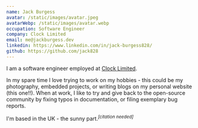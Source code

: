 ```yaml
---
name: Jack Burgess
avatar: /static/images/avatar.jpeg
avatarWebp: /static/images/avatar.webp
occupation: Software Engineer
company: Clock Limited
email: me@jackburgess.dev
linkedin: https://www.linkedin.com/in/jack-burgess828/
github: https://github.com/jack828
---
```


I am a software engineer employed at [Clock Limited](https://www.clock.co.uk/).

In my spare time I love trying to work on my hobbies - this could be my photography, embedded projects, or writing blogs on my personal website (this one!!).
When at work, I like to try and give back to the open-source community by fixing typos in documentation, or filing exemplary bug reports.

I'm based in the UK - the sunny part.<sup>_[citation needed]_</sup>
